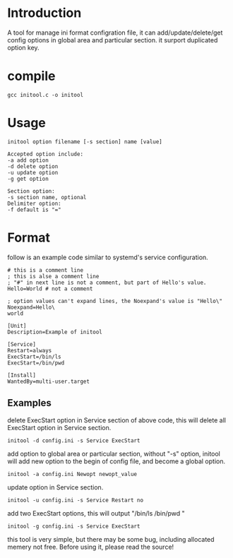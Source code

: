 # Introduction
A tool for manage ini format configration file, it can add/update/delete/get config options in global area and particular section.
it surport duplicated option key.
# compile
```shell
gcc initool.c -o initool
```
# Usage
```shell
initool option filename [-s section] name [value] 

Accepted option include:
-a add option
-d delete option
-u update option
-g get option

Section option:
-s section name, optional
Delimiter option:
-f default is "="
```
# Format
follow is an example code similar to systemd's service configuration.
```shell
# this is a comment line
; this is alse a comment line
; "#" in next line is not a comment, but part of Hello's value.
Hello=World # not a comment

; option values can't expand lines, the Noexpand's value is "Hello\"
Noexpand=Hello\
world

[Unit]
Description=Example of initool

[Service]
Restart=always
ExecStart=/bin/ls
ExecStart=/bin/pwd

[Install]
WantedBy=multi-user.target
```
## Examples
delete ExecStart option in Service section of above code, this will delete all ExecStart option in Service section.
```shell
initool -d config.ini -s Service ExecStart
```
add option to global area or particular section, without "-s" option, initool will add new option to the begin of config file, and become a global option.
```shell
initool -a config.ini Newopt newopt_value
```
update option in Service section.
```shell
initool -u config.ini -s Service Restart no
```
add two ExecStart options, this will output "/bin/ls /bin/pwd "
```shell
initool -g config.ini -s Service ExecStart
```
this tool is very simple, but there may be some bug, including allocated memery not free. Before using it, please read the source!
